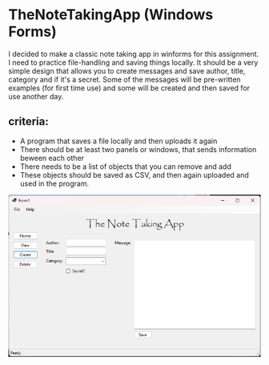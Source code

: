 # TheNoteTakingApp (Windows Forms)
I decided to make a classic note taking app in winforms for this assignment. I need to practice file-handling and saving things locally. 
It should be a very simple design that allows you to create messages and save author, title, category and if it's a secret. 
Some of the messages will be pre-written examples (for first time use) and some will be created and then saved for use another day.

## criteria:
- A program that saves a file locally and then uploads it again
- There should be at least two panels or windows, that sends information beween each other
- There needs to be a list of objects that you can remove and add
- These objects should be saved as CSV, and then again uploaded and used in the program.

![Preview](https://github.com/Bubbelbad/TheNoteTakingApp-Windows-Forms-/blob/master/Screenshot%202023-11-08%20210705.png?raw=true)
